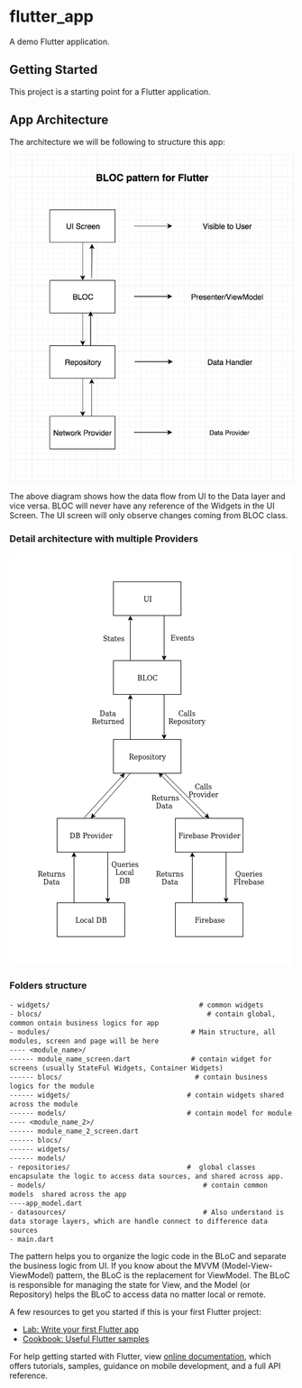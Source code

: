 # flutter_app

A demo Flutter application.

## Getting Started

This project is a starting point for a Flutter application.

## App Architecture
The architecture we will be following to structure this app:

![The BLOC pattern](./assets/diagram.png)

The above diagram shows how the data flow from UI to the Data layer and vice versa. 
BLOC will never have any reference of the Widgets in the UI Screen. 
The UI screen will only observe changes coming from BLOC class.


### Detail architecture with multiple Providers
![](./assets/diagram-1.png)


### Folders structure
```
- widgets/									   # common widgets
- blocs/										 # contain global, common ontain business logics for app
- modules/									 # Main structure, all modules, screen and page will be here
---- <module_name>/
------ module_name_screen.dart 				 # contain widget for screens (usually StateFul Widgets, Container Widgets)
------ blocs/  								  # contain business logics for the module
------ widgets/								# contain widgets shared across the module
------ models/								# contain model for module
---- <module_name_2>/
------ module_name_2_screen.dart 		
------ blocs/
------ widgets/
------ models/
- repositories/								#  global classes encapsulate the logic to access data sources, and shared across app.
- models/										# contain common models  shared across the app
----app_model.dart
- datasources/									# Also understand is data storage layers, which are handle connect to difference data sources
- main.dart
```


The pattern helps you to organize the logic code in the BLoC and separate the business logic from UI. 
If you know about the MVVM (Model-View-ViewModel) pattern, the BLoC is the replacement for ViewModel. 
The BLoC is responsible for managing the state for View, and the Model (or Repository) helps the BLoC to access data no matter local or remote.

A few resources to get you started if this is your first Flutter project:

- [Lab: Write your first Flutter app](https://flutter.dev/docs/get-started/codelab)
- [Cookbook: Useful Flutter samples](https://flutter.dev/docs/cookbook)

For help getting started with Flutter, view 
[online documentation](https://flutter.dev/docs), which offers tutorials,
samples, guidance on mobile development, and a full API reference.
